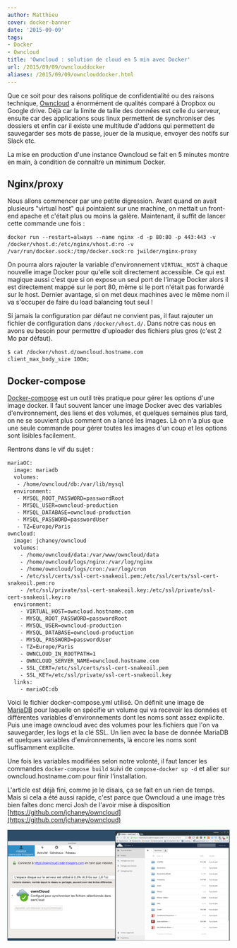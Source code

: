 ```yaml
---
author: Matthieu
cover: docker-banner
date: '2015-09-09'
tags:
- Docker
- Owncloud
title: 'Owncloud : solution de cloud en 5 min avec Docker'
url: /2015/09/09/ownclouddocker
aliases: /2015/09/09/ownclouddocker.html
---
```



Que ce soit pour des raisons politique de confidentialité ou des raisons technique, [Owncloud](https://owncloud.org/) a énormément de qualités comparé à Dropbox ou Google drive. Déjà car la limite de taille des données est celle du serveur, ensuite car des applications sous linux permettent de synchroniser des dossiers et enfin car il existe une multitude d'addons qui permettent de sauvegarder ses mots de passe, jouer de la musique, envoyer des notifs sur Slack etc.

La mise en production d'une instance Owncloud se fait en 5 minutes montre en main, à condition de connaître un minimum Docker.

## Nginx/proxy

Nous allons commencer par une petite digression. Avant quand on avait plusieurs "virtual host" qui pointaient sur une machine, on mettait un front-end apache et c'était plus ou moins la galère. Maintenant, il suffit de lancer cette commande une fois :

    docker run --restart=always --name nginx -d -p 80:80 -p 443:443 -v /docker/vhost.d:/etc/nginx/vhost.d:ro -v /var/run/docker.sock:/tmp/docker.sock:ro jwilder/nginx-proxy


On pourra alors rajouter la variable d'environnement `VIRTUAL_HOST` à chaque nouvelle image Docker pour qu'elle soit directement accessible. Ce qui est magique aussi c'est que si on expose un seul port de l'image Docker alors il est directement mappé sur le port 80, même si le port n'était pas forwardé sur le host. Dernier avantage, si on met deux machines avec le même nom il va s'occuper de faire du load balancing tout seul !

Si jamais la configuration par défaut ne convient pas, il faut rajouter un fichier de configuration dans `/docker/vhost.d/`. Dans notre cas nous en avons eu besoin pour permettre d'uploader des fichiers plus gros (c'est 2 Mo par défaut).

    $ cat /docker/vhost.d/owncloud.hostname.com
    client_max_body_size 100m;

## Docker-compose

[Docker-compose](https://docs.docker.com/compose/) est un outil très pratique pour gérer les options d'une image docker. Il faut souvent lancer une image Docker avec des variables d'environnement, des liens et des volumes, et quelques semaines plus tard, on ne se souvient plus comment on a lancé les images. Là on n'a plus que une seule commande pour gérer toutes les images d'un coup et les options sont lisibles facilement.

Rentrons dans le vif du sujet :

    mariaOC:
      image: mariadb
      volumes:
       - /home/owncloud/db:/var/lib/mysql
      environment:
       - MYSQL_ROOT_PASSWORD=passwordRoot
       - MYSQL_USER=owncloud-production
       - MYSQL_DATABASE=owncloud-production
       - MYSQL_PASSWORD=passwordUser
       - TZ=Europe/Paris
    owncloud:
      image: jchaney/owncloud
      volumes:
        - /home/owncloud/data:/var/www/owncloud/data
        - /home/owncloud/logs/nginx:/var/log/nginx
        - /home/owncloud/logs/cron:/var/log/cron
        - /etc/ssl/certs/ssl-cert-snakeoil.pem:/etc/ssl/certs/ssl-cert-snakeoil.pem:ro
        - /etc/ssl/private/ssl-cert-snakeoil.key:/etc/ssl/private/ssl-cert-snakeoil.key:ro
      environment:
        - VIRTUAL_HOST=owncloud.hostname.com
        - MYSQL_ROOT_PASSWORD=passwordRoot
        - MYSQL_USER=owncloud-production
        - MYSQL_DATABASE=owncloud-production
        - MYSQL_PASSWORD=passwordUser
        - TZ=Europe/Paris
        - OWNCLOUD_IN_ROOTPATH=1
        - OWNCLOUD_SERVER_NAME=owncloud.hostname.com
        - SSL_CERT=/etc/ssl/certs/ssl-cert-snakeoil.pem
        - SSL_KEY=/etc/ssl/private/ssl-cert-snakeoil.key
      links:
        - mariaOC:db

Voici le fichier docker-compose.yml utilisé. On définit une image de [MariaDB](https://mariadb.org/) pour laquelle on spécifie un volume qui va recevoir les données et différentes variables d'environnements dont les noms sont assez explicite.
Puis une image owncloud avec des volumes pour les fichiers que l'on va sauvegarder, les logs et la clé SSL. Un lien avec la base de donnée MariaDB et quelques variables d'environnements, là encore les noms sont suffisamment explicite.

Une fois les variables modifiées selon notre volonté, il faut lancer les commandes `docker-compose build` suivi de `compose-docker up -d` et aller sur owncloud.hostname.com pour finir l'installation.

L'article est déjà fini, comme je le disais, ça se fait en un rien de temps. Mais si cela a été aussi rapide, c'est parce que Owncloud a une image très bien faîtes donc merci Josh de l'avoir mise à disposition [https://github.com/jchaney/owncloud](https://github.com/jchaney/owncloud)

<div style="text-align:center;margin-bottom:50px">
    <a href="/images/postOwncloudDocker/owncloud.png" data-lightbox="group-1" title="Owncloud site et appli" class="inlineBoxes">
        <img class="medium" src="/images/postOwncloudDocker/owncloud.png" alt="Owncloud site et appli"/>
    </a>
</div>
